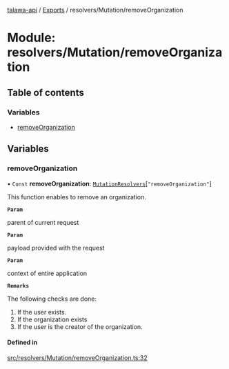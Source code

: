 [talawa-api](../README.md) / [Exports](../modules.md) / resolvers/Mutation/removeOrganization

# Module: resolvers/Mutation/removeOrganization

## Table of contents

### Variables

- [removeOrganization](resolvers_Mutation_removeOrganization.md#removeorganization)

## Variables

### removeOrganization

• `Const` **removeOrganization**: [`MutationResolvers`](types_generatedGraphQLTypes.md#mutationresolvers)[``"removeOrganization"``]

This function enables to remove an organization.

**`Param`**

parent of current request

**`Param`**

payload provided with the request

**`Param`**

context of entire application

**`Remarks`**

The following checks are done:
1. If the user exists.
2. If the organization exists
3. If the user is the creator of the organization.

#### Defined in

[src/resolvers/Mutation/removeOrganization.ts:32](https://github.com/PalisadoesFoundation/talawa-api/blob/3677888/src/resolvers/Mutation/removeOrganization.ts#L32)
